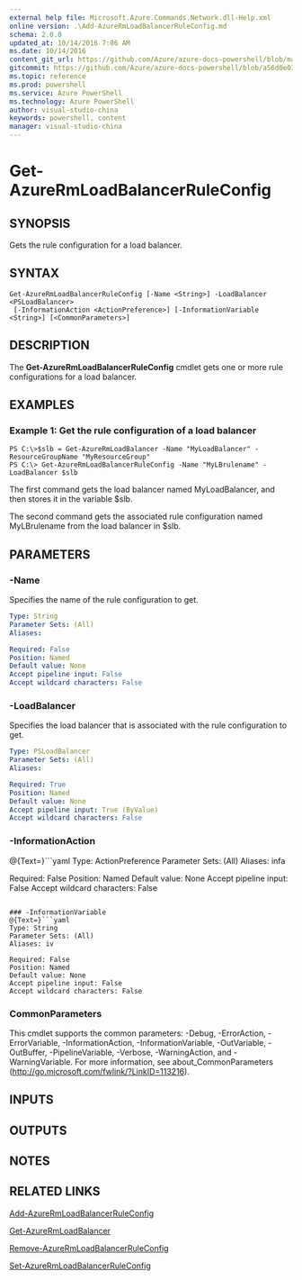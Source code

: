 ```yaml
---
external help file: Microsoft.Azure.Commands.Network.dll-Help.xml
online version: .\Add-AzureRmLoadBalancerRuleConfig.md
schema: 2.0.0
updated_at: 10/14/2016 7:06 AM
ms.date: 10/14/2016
content_git_url: https://github.com/Azure/azure-docs-powershell/blob/master/azureps-cmdlets-docs/ResourceManager/AzureRM.Network/v1.0/CmdletMDs/Get-AzureRmLoadBalancerRuleConfig.md
gitcommit: https://github.com/Azure/azure-docs-powershell/blob/a56d0e01e65c2c33aa2af13dd29addc94ead6e88/azureps-cmdlets-docs/ResourceManager/AzureRM.Network/v1.0/CmdletMDs/Get-AzureRmLoadBalancerRuleConfig.md
ms.topic: reference
ms.prod: powershell
ms.service: Azure PowerShell
ms.technology: Azure PowerShell
author: visual-studio-china
keywords: powershell, content
manager: visual-studio-china
---
```


# Get-AzureRmLoadBalancerRuleConfig

## SYNOPSIS
Gets the rule configuration for a load balancer.

## SYNTAX

```
Get-AzureRmLoadBalancerRuleConfig [-Name <String>] -LoadBalancer <PSLoadBalancer>
 [-InformationAction <ActionPreference>] [-InformationVariable <String>] [<CommonParameters>]
```

## DESCRIPTION
The **Get-AzureRmLoadBalancerRuleConfig** cmdlet gets one or more rule configurations for a load balancer.

## EXAMPLES

### Example 1: Get the rule configuration of a load balancer
```
PS C:\>$slb = Get-AzureRmLoadBalancer -Name "MyLoadBalancer" -ResourceGroupName "MyResourceGroup"
PS C:\> Get-AzureRmLoadBalancerRuleConfig -Name "MyLBrulename" -LoadBalancer $slb
```

The first command gets the load balancer named MyLoadBalancer, and then stores it in the variable $slb.

The second command gets the associated rule configuration named MyLBrulename from the load balancer in $slb.

## PARAMETERS

### -Name
Specifies the name of the rule configuration to get.

```yaml
Type: String
Parameter Sets: (All)
Aliases: 

Required: False
Position: Named
Default value: None
Accept pipeline input: False
Accept wildcard characters: False
```

### -LoadBalancer
Specifies the load balancer that is associated with the rule configuration to get.

```yaml
Type: PSLoadBalancer
Parameter Sets: (All)
Aliases: 

Required: True
Position: Named
Default value: None
Accept pipeline input: True (ByValue)
Accept wildcard characters: False
```

### -InformationAction
@{Text=}```yaml
Type: ActionPreference
Parameter Sets: (All)
Aliases: infa

Required: False
Position: Named
Default value: None
Accept pipeline input: False
Accept wildcard characters: False
```

### -InformationVariable
@{Text=}```yaml
Type: String
Parameter Sets: (All)
Aliases: iv

Required: False
Position: Named
Default value: None
Accept pipeline input: False
Accept wildcard characters: False
```

### CommonParameters
This cmdlet supports the common parameters: -Debug, -ErrorAction, -ErrorVariable, -InformationAction, -InformationVariable, -OutVariable, -OutBuffer, -PipelineVariable, -Verbose, -WarningAction, and -WarningVariable. For more information, see about_CommonParameters (http://go.microsoft.com/fwlink/?LinkID=113216).

## INPUTS

## OUTPUTS

## NOTES

## RELATED LINKS

[Add-AzureRmLoadBalancerRuleConfig](.\Add-AzureRmLoadBalancerRuleConfig.md)

[Get-AzureRmLoadBalancer](.\Get-AzureRmLoadBalancer.md)

[Remove-AzureRmLoadBalancerRuleConfig](.\Remove-AzureRmLoadBalancerRuleConfig.md)

[Set-AzureRmLoadBalancerRuleConfig](.\Set-AzureRmLoadBalancerRuleConfig.md)

